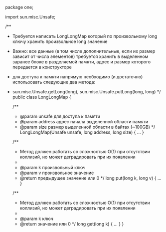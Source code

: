 package one;

import sun.misc.Unsafe;

/**
 * Требуется написать LongLongMap который по произвольному long ключу хранить произвольное long значение
 * Важно: все данные (в том числе дополнительные, если их размер зависит от числа элементов) требуется хранить в выделенном заранее блоке в разделяемой памяти, адрес и размер которого передается в конструкторе
 * для доступа к памяти напрямую необходимо (и достаточно) использовать следующие два метода:
 * sun.misc.Unsafe.getLong(long), sun.misc.Unsafe.putLong(long, long)
 */
public class LongLongMap {

    /**
     * @param unsafe  для доступа к памяти
     * @param address адрес начала выделенной области памяти
     * @param size    размер выделенной области в байтах (~100GB)
     */
    LongLongMap(Unsafe unsafe, long address, long size) {
        ...
    }

    /**
     * Метод должен работать со сложностью O(1) при отсутствии коллизий, но может деградировать при их появлении
     *
     * @param k произвольный ключ
     * @param v произвольное значение
     * @return предыдущее значение или 0
     */
    long put(long k, long v) {
        ...
    }

    /**
     * Метод должен работать со сложностью O(1) при отсутствии коллизий, но может деградировать при их появлении
     *
     * @param k ключ
     * @return значение или 0
     */
    long get(long k) {
        ...
    }
}